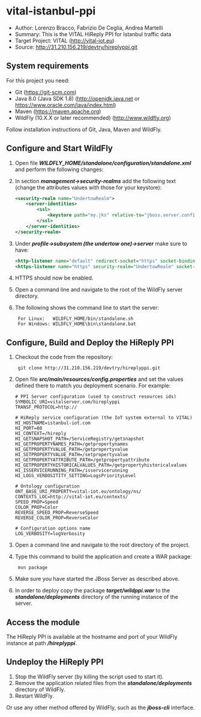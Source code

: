# vital-istanbul-ppi

* Author: Lorenzo Bracco, Fabrizio De Ceglia, Andrea Martelli
* Summary: This is the VITAL HiReply PPI for Istanbul traffic data
* Target Project: VITAL (<http://vital-iot.eu>)
* Source: <http://31.210.156.219/devtry/hireplyppi.git>

## System requirements

For this project you need:

* Git (<https://git-scm.com>)
* Java 8.0 (Java SDK 1.8) (<http://openjdk.java.net> or <https://www.oracle.com/java/index.html>)
* Maven (<https://maven.apache.org>)
* WildFly (10.X.X or later recommended) (<http://www.wildfly.org>)

Follow installation instructions of Git, Java, Maven and WildFly.

## Configure and Start WildFly

1. Open file **_WILDFLY_HOME/standalone/configuration/standalone.xml_** and perform the following changes:
  1. In section **_management->security-realms_** add the following text (change the attributes values with those for your keystore):

        ```xml
        <security-realm name="UndertowRealm">
            <server-identities>
                <ssl>
                    <keystore path="my.jks" relative-to="jboss.server.config.dir" keystore-password="password" alias="mycert" key-password="password"/>
                </ssl>
            </server-identities>
        </security-realm>
        ```

  2. Under **_profile->subsystem (the undertow one)->server_** make sure to have:

        ```xml
        <http-listener name="default" redirect-socket="https" socket-binding="http"/>
        <https-listener name="https" security-realm="UndertowRealm" socket-binding="https"/>
        ```

  3. HTTPS should now be enabled.
2. Open a command line and navigate to the root of the WildFly server directory.
3. The following shows the command line to start the server:

        For Linux:   WILDFLY_HOME/bin/standalone.sh
        For Windows: WILDFLY_HOME\bin\standalone.bat

## Configure, Build and Deploy the HiReply PPI

1. Checkout the code from the repository:

        git clone http://31.210.156.219/devtry/hireplyppi.git

2. Open file **_src/main/resources/config.properties_** and set the values defined there to match you deployment scenario. For example:

      ```
      # PPI Server configuration (used to construct resources ids)
      SYMBOLIC_URI=vitalserver.com/hireplyppi
      TRANSF_PROTOCOL=http://

      # HiReply service configuration (the IoT system external to VITAL)
      HI_HOSTNAME=istanbul-iot.com
      HI_PORT=80
      HI_CONTEXT=/hireply
      HI_GETSNAPSHOT_PATH=/ServiceRegistry/getsnapshot
      HI_GETPROPERTYNAMES_PATH=/getpropertynames
      HI_GETPROPERTYVALUE_PATH=/getpropertyvalue
      HI_SETPROPERTYVALUE_PATH=/setpropertyvalue
      HI_GETPROPERTYATTRIBUTE_PATH=/getpropertyattribute
      HI_GETPROPERTYHISTORICALVALUES_PATH=/getpropertyhistoricalvalues
      HI_ISSERVICERUNNING_PATH=/isservicerunning
      HI_LOGS_VERBOSITITY_SETTING=LogsPriorityLevel

      # Ontology configuration
      ONT_BASE_URI_PROPERTY=vital-iot.eu/ontology/ns/
      CONTEXTS_LOC=http://vital-iot.eu/contexts/
      SPEED_PROP=Speed
      COLOR_PROP=Color
      REVERSE_SPEED_PROP=ReverseSpeed
      REVERSE_COLOR_PROP=ReverseColor

      # Configuration options name
      LOG_VERBOSITY=logVerbosity
      ```

3. Open a command line and navigate to the root directory of the project.
4. Type this command to build the application and create a WAR package:

        mvn package

5. Make sure you have started the JBoss Server as described above.
6. In order to deploy copy the package **_target/wildppi.war_** to the **_standalone/deployments_** directory of the running instance of the server.

## Access the module

The HiReply PPI is available at the hostname and port of your WildFly instance at path **_/hireplyppi_**.

## Undeploy the HiReply PPI

1. Stop the WildFly server (by killing the script used to start it).
2. Remove the application related files from the **_standalone/deployments_** directory of WildFly.
3. Restart WildFly.

Or use any other method offered by WildFly, such as the **_jboss-cli_** interface.

